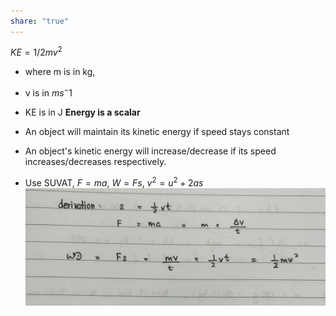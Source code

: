 ```yaml
---
share: "true"
---
```

$KE = 1/2mv^2$
- where m is in kg,
- v is in $ms^-1$
- KE is in J
**Energy is a scalar**

- An object will maintain its kinetic energy if speed stays constant
- An object's kinetic energy will increase/decrease if its speed increases/decreases respectively.

- Use SUVAT, $F=ma$, $W=Fs$, $v^2=u^2+2as$
![derive kinetic energy.png](./Physics/Images/derive%20kinetic%20energy.png)